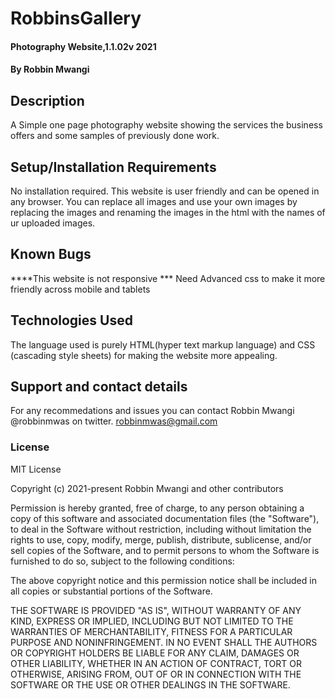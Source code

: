 # RobbinsGallery
#### Photography Website,1.1.02v 2021
#### By **Robbin Mwangi**
## Description
A Simple one page photography website showing the services the business offers and some samples of previously done work.
## Setup/Installation Requirements
No installation required.
This website is user friendly and can be opened in any browser.
You can replace all images and use your own images by replacing the images and renaming the images in the html with the names of ur uploaded images.
## Known Bugs
****This website is not responsive
*** Need Advanced css to make it more friendly across mobile and tablets
## Technologies Used
The language used is purely HTML(hyper text markup language) and CSS (cascading style sheets) for making the website more appealing. 
## Support and contact details
For any recommedations and issues you can contact Robbin Mwangi @robbinmwas on twitter. robbinmwas@gmail.com
### License
MIT License

Copyright (c) 2021-present Robbin Mwangi and other contributors

Permission is hereby granted, free of charge, to any person obtaining
a copy of this software and associated documentation files (the
"Software"), to deal in the Software without restriction, including
without limitation the rights to use, copy, modify, merge, publish,
distribute, sublicense, and/or sell copies of the Software, and to
permit persons to whom the Software is furnished to do so, subject to
the following conditions:

The above copyright notice and this permission notice shall be
included in all copies or substantial portions of the Software.

THE SOFTWARE IS PROVIDED "AS IS", WITHOUT WARRANTY OF ANY KIND,
EXPRESS OR IMPLIED, INCLUDING BUT NOT LIMITED TO THE WARRANTIES OF
MERCHANTABILITY, FITNESS FOR A PARTICULAR PURPOSE AND
NONINFRINGEMENT. IN NO EVENT SHALL THE AUTHORS OR COPYRIGHT HOLDERS BE
LIABLE FOR ANY CLAIM, DAMAGES OR OTHER LIABILITY, WHETHER IN AN ACTION
OF CONTRACT, TORT OR OTHERWISE, ARISING FROM, OUT OF OR IN CONNECTION
WITH THE SOFTWARE OR THE USE OR OTHER DEALINGS IN THE SOFTWARE.
